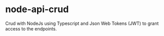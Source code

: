 # node-api-crud
Crud with NodeJs using Typescript and Json Web Tokens (JWT) to grant access to the endpoints.
